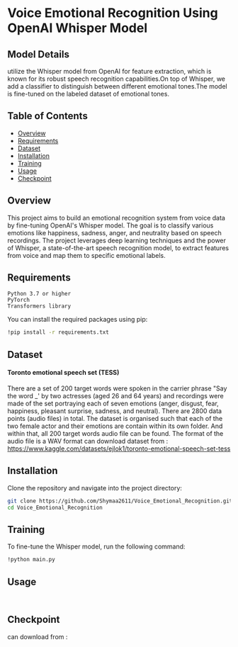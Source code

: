 # Voice Emotional Recognition Using OpenAI Whisper Model

## Model Details
utilize the Whisper model from OpenAI for feature extraction, which is known for its robust speech recognition capabilities.On top of Whisper, we add a classifier to distinguish between different emotional tones.The model is fine-tuned on the labeled dataset of emotional tones.

## Table of Contents
- [Overview](#overview)
- [Requirements](#requirements)
- [Dataset](#dataset)
- [Installation](#installation)
- [Training](#training)
- [Usage](#usage)
- [Checkpoint](#checkpoint)

## Overview

This project aims to build an emotional recognition system from voice data by fine-tuning OpenAI's Whisper model. The goal is to classify various emotions like happiness, sadness, anger, and neutrality based on speech recordings. The project leverages deep learning techniques and the power of Whisper, a state-of-the-art speech recognition model, to extract features from voice and map them to specific emotional labels.

## Requirements

    Python 3.7 or higher
    PyTorch
    Transformers library
You can install the required packages using pip:
``` bash
!pip install -r requirements.txt
```

## Dataset

#### Toronto emotional speech set (TESS)
There are a set of 200 target words were spoken in the carrier phrase "Say the word _' by two actresses (aged 26 and 64 years) and recordings were made of the set portraying each of seven emotions (anger, disgust, fear, happiness, pleasant surprise, sadness, and neutral). There are 2800 data points (audio files) in total.
The dataset is organised such that each of the two female actor and their emotions are contain within its own folder. And within that, all 200 target words audio file can be found. The format of the audio file is a WAV format 
can download dataset from : https://www.kaggle.com/datasets/ejlok1/toronto-emotional-speech-set-tess

## Installation

Clone the repository and navigate into the project directory:
```bash
git clone https://github.com/Shymaa2611/Voice_Emotional_Recognition.git
cd Voice_Emotional_Recognition
```

## Training

To fine-tune the Whisper model, run the following command:
``` bash 
!python main.py

```


## Usage

``` python



```


## Checkpoint
can download from :